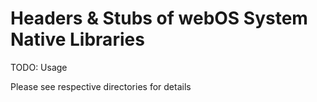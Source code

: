 # Headers & Stubs of webOS System Native Libraries

TODO: Usage

Please see respective directories for details